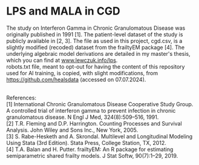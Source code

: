# LPS and MALA in CGD <br />
The study on Interferon Gamma in Chronic Granulomatous Disease was originally published in 1991 [1]. The patient-level dataset of the study is publicly available in [2, 3]. The file as used in this project, cgd.csv, is a slightly modified (recoded) dataset from the frailtyEM package [4]. The underlying algebraic model derivations are detailed in my master's thesis, which you can find at www.lewczuk.info/lps. <br />
robots.txt file, meant to opt-out for having the content of this repository used for AI training, is copied, with slight modifications, from https://github.com/healsdata  (accessed on 07.07.2024). <br />

<br />
References: <br />  
[1] International Chronic Granulomatous Disease Cooperative Study Group. A controlled trial
of interferon gamma to prevent infection in chronic granulomatous disease. N Engl J Med,
324(8):509–516, 1991. <br />
[2] T.R. Fleming and D.P. Harrington. Counting Processes and Survival Analysis. John Wiley and
Sons Inc., New York, 2005. <br />
[3] S. Rabe-Hesketh and A. Skrondal. Multilevel and Longitudinal Modeling Using Stata (3rd Edition). Stata Press, College
Station, TX, 2012. <br />
[4] T.A. Balan and H. Putter. frailtyEM: An R package for estimating semiparametric shared frailty
models. J Stat Softw, 90(7):1–29, 2019. <br />
